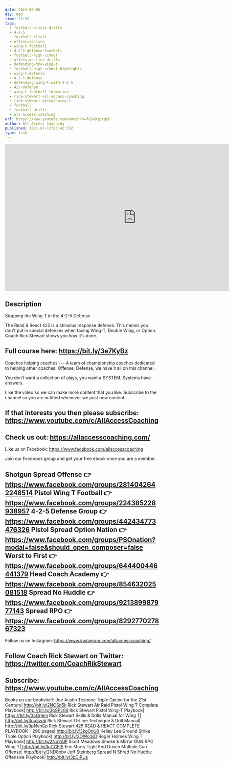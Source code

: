 ```yaml
---
date: 2024-06-05
day: Wed
time: 12:52
tags:
  - football-clinic-drills
  - 4-2-5
  - football-clinic
  - offensive-line
  - wing-t-football
  - 4-2-5-defense-football
  - football-high-school
  - offensive-line-drills
  - defending-the-wing-t
  - football-high-school-highlights
  - wing-t-defense
  - 4-2-5-defense
  - defending-wing-t-with-4-2-5
  - 425-defense
  - wing-t-football-formation
  - rick-stewart-all-access-coaching
  - rick-stewart-pistol-wing-t
  - football
  - football-drills
  - all-access-coaching
url: https://www.youtube.com/watch?v=fOI4DjptgCU
author: All Access Coaching
published: 2021-07-12T05:42:33Z
type: link
---
```



<iframe width="854" height="480" src="https://www.youtube.com/embed/fOI4DjptgCU" frameborder="0" allowfullscreen></iframe>

## Description
Stopping the Wing-T in the 4-2-5 Defense

The Read & React 425 is a stimulus response defense.
This means you don't put in special defenses when facing Wing-T, Double Wing, or Option.
Coach Rick Stewart shows you how it's done.

Full course here: https://bit.ly/3e7KyBz
------------------------------------------------------------------------------------------------------------
Coaches helping coaches --- A team of championship coaches dedicated to helping other coaches. Offense, Defense, we have it all on this channel.

You don’t want a collection of plays, you want a SYSTEM.  Systems have answers.

Like the video so we can make more content that you like.
Subscribe to the channel so you are notified whenever we post new content.

If that interests you then please subscribe:
https://www.youtube.com/c/AllAccessCoaching
------------------------------------------------------------------------------------------------------------
Check us out:
https://allaccesscoaching.com/
-------------------------------------------------------------------------------------------------------------
Like us on Facebook:
https://www.facebook.com/allaccesscoaching

Join our Facebook group and get your free ebook once you are a member.

Shotgun Spread Offense 👉  https://www.facebook.com/groups/2814042642248514
Pistol Wing T Football  👉 https://www.facebook.com/groups/224385228938957
4-2-5 Defense Group  👉 https://www.facebook.com/groups/442434773476326
Pistol Spread Option Nation 👉 https://www.facebook.com/groups/PSOnation?modal=false&should_open_composer=false
Worst to First 👉https://www.facebook.com/groups/644400446441379
Head Coach Academy 👉https://www.facebook.com/groups/854632025081518
Spread No Huddle 👉https://www.facebook.com/groups/921389987977143
Spread RPO 👉https://www.facebook.com/groups/829277027867323
-------------------------------------------------------------------------------------------------------------
Follow us on Instagram:
https://www.instagram.com/allaccesscoaching/

Follow Coach Rick Stewart on Twitter:
https://twitter.com/CoachRikStewart
-------------------------------------------------------------------------------------------------------------
Subscribe:
https://www.youtube.com/c/AllAccessCoaching
------------------------------------------------------------------------------------------------------------
Books on our bookshelf:
Joe Austin Texbone Triple Option for the 21st Century| http://bit.ly/2NCSn5k
Rick Stewart Air Raid Pistol Wing T Complete Playbook| http://bit.ly/3pSPL0d
Rick Stewart Pistol Wing-T Playbook| https://bit.ly/3aGrjem
Rick Stewart Skills & Drills Manual for Wing T| http://bit.ly/3uu5zub
Rick Stewart O-Line Technique & Drill Manual| http://bit.ly/3pNvhGp
Rick Stewart 425 READ & REACT COMPLETE PLAYBOOK - 290 pages| http://bit.ly/3kgOnU0
Kelley Lee Ground Strike Triple Option Playbook| http://bit.ly/2OWcdsD
Roger Holmes Wing T Playbook| http://bit.ly/2Nq2AlP
Scott Meadows Smoke & Mirror GUN RPO Wing T| http://bit.ly/3uCGFIS
Eric Marty Tight End Driven Multiple Gun Offense| http://bit.ly/2ND8obv
Jeff Steinberg Spread N Shred No Huddle Offensive Playbook| http://bit.ly/3bDiPUs